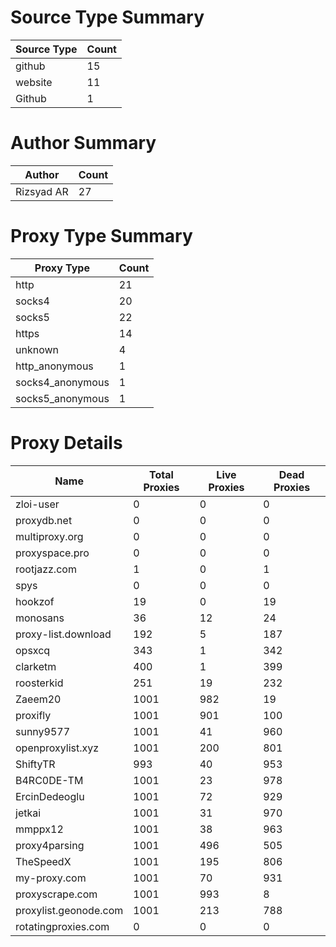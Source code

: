 # Source Type Summary

| Source Type | Count |
|-------------|-------|
| github | 15 |
| website | 11 |
| Github | 1 |


# Author Summary

| Author | Count |
|--------|-------|
| Rizsyad AR | 27 |


# Proxy Type Summary

| Proxy Type | Count |
|------------|-------|
| http | 21 |
| socks4 | 20 |
| socks5 | 22 |
| https | 14 |
| unknown | 4 |
| http_anonymous | 1 |
| socks4_anonymous | 1 |
| socks5_anonymous | 1 |


# Proxy Details

| Name | Total Proxies | Live Proxies | Dead Proxies |
|------|---------------|--------------|---------------|
| zloi-user | 0 | 0 | 0 |
| proxydb.net | 0 | 0 | 0 |
| multiproxy.org | 0 | 0 | 0 |
| proxyspace.pro | 0 | 0 | 0 |
| rootjazz.com | 1 | 0 | 1 |
| spys | 0 | 0 | 0 |
| hookzof | 19 | 0 | 19 |
| monosans | 36 | 12 | 24 |
| proxy-list.download | 192 | 5 | 187 |
| opsxcq | 343 | 1 | 342 |
| clarketm | 400 | 1 | 399 |
| roosterkid | 251 | 19 | 232 |
| Zaeem20 | 1001 | 982 | 19 |
| proxifly | 1001 | 901 | 100 |
| sunny9577 | 1001 | 41 | 960 |
| openproxylist.xyz | 1001 | 200 | 801 |
| ShiftyTR | 993 | 40 | 953 |
| B4RC0DE-TM | 1001 | 23 | 978 |
| ErcinDedeoglu | 1001 | 72 | 929 |
| jetkai | 1001 | 31 | 970 |
| mmppx12 | 1001 | 38 | 963 |
| proxy4parsing | 1001 | 496 | 505 |
| TheSpeedX | 1001 | 195 | 806 |
| my-proxy.com | 1001 | 70 | 931 |
| proxyscrape.com | 1001 | 993 | 8 |
| proxylist.geonode.com | 1001 | 213 | 788 |
| rotatingproxies.com | 0 | 0 | 0 |
